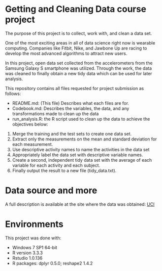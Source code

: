 # **Getting and Cleaning Data** course project
The purpose of this project is to collect, work with, and clean a data set. 

One of the most exciting areas in all of data science right now is wearable computing. Companies like Fitbit, Nike, and Jawbone Up are racing to develop the most advanced algorithms to attract new users. 

In this project, open data set collected from the accelerometers from the Samsung Galaxy S smartphone was utilized. Through the work, the data was cleaned to finally obtain a new tidy data which can be used for later analysis.

This repository contains all files requested for project submission as follows:

* README.md: (This file) Describes what each files are for.
* Codebook.md: Describes the variables, the data, and any transformations made to clean up the data
* run_analysis.R: the R script used to clean up the data to achieve the objectives below:
1. Merge the training and the test sets to create one data set.
2. Extract only the measurements on the mean and standard deviation for each measurement.
3. Use descriptive activity names to name the activities in the data set
4. Appropriately label the data set with descriptive variable names.
5. Create a second, independent tidy data set with the average of each variable for each activity and each subject.
6. Finally output the result to a new file (tidy_data.txt).

# Data source and more 
A full description is available at the site where the data was obtained:
[UCI](http://archive.ics.uci.edu/ml/datasets/Human+Activity+Recognition+Using+Smartphones)

# Environments
This project was done with:
* Windows 7 SP1 64-bit
* R version 3.3.3
* Rstudio 1.0.136
* R packages: dplyr 0.5.0; reshape2 1.4.2
